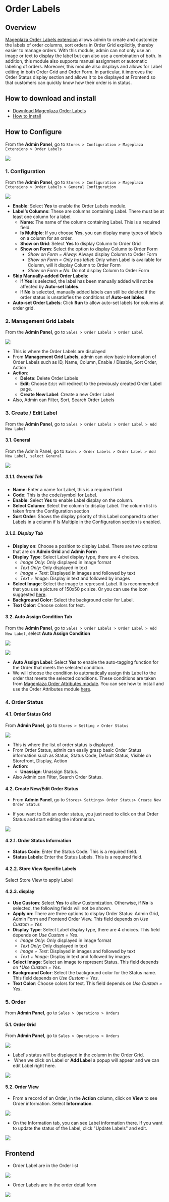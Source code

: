 # Order Labels

## Overview

[Mageplaza Order Labels extension](https://www.mageplaza.com/magento-2-order-labels/) allows admin to create and customize the labels of order columns, sort orders in Order Grid explicitly, thereby easier to manage orders. With this module, admin can not only use an image or text to display the label but can also use a combination of both. In addition, this module also supports manual assignment or automatic labeling of orders. Moreover, this module also displays and allows for Label editing in both Order Grid and Order Form. In particular, it improves the Order Status display section and allows it to be displayed at Frontend so that customers can quickly know how their order is in status.


## How to download and install

- [Download Mageplaza Order Labels](https://www.mageplaza.com/magento-2-order-labels/)
- [How to Install](https://www.mageplaza.com/install-magento-2-extension/)


## How to Configure

From the **Admin Panel**, go to `Stores > Configuration > Mageplaza Extensions > Order Labels`

![](https://i.imgur.com/MwVnxdl.gif)

### 1. Configuration

From the **Admin Panel**, go to `Stores > Configuration > Mageplaza Extensions > Order Labels > General Configuration`

![](https://i.imgur.com/t18kfSH.png)

- **Enable**: Select **Yes** to enable the Order Labels module.
- **Label’s Columns**: These are columns containing Label. There must be at least one column for a label.
  - **Name**: The name of the column containing Label. This is a required field.
  - **Is Multiple**: If you choose **Yes**, you can display many types of labels on a column for an order.
  - **Show on Grid**: Select **Yes** to display Column to Order Grid
  - **Show on Form**: Select the option to display Column to Order Form
    - *Show on Form = Alway*: Always display Column to Order Form
    - *Show on Form = Only has label*: Only when Label is available for Column, will it display Column to Order Form
    - *Show on Form = No*: Do not display Column to Order Form
- **Skip Manually-added Order Labels**:
  - If **Yes** is selected, the label has been manually added will not be affected by **Auto-set lables**.
  - If **No** is selected, manually added labels can still be deleted if the order status is unsatisfies the conditions of **Auto-set lables**.
- **Auto-set Order Labels**: Click **Run** to allow auto-set labels for columns at order grid. 


### 2. Management Grid Labels

From the **Admin Panel**, go to `Sales > Order Labels > Order Label`

![](https://i.imgur.com/Sc9Ypcu.png)

- This is where the Order Labels are displayed
- From **Management Grid Labels**, admin can view basic information of Order Labels such as ID, Name, Column, Enable / Disable, Sort Order, Action
- **Action**:
  - **Delete**: Delete Order Labels
  - **Edit**: Choose `Edit` will redirect to the previously created Order Label page.
  - **Create New Label**: Create a new Order Label
- Also, Admin can Filter, Sort, Search Order Labels


### 3. Create / Edit Label

From the **Admin Panel**, go to `Sales > Order Labels > Order Label > Add New Label`

#### 3.1. General

From the Admin Panel, go to `Sales > Order Labels > Order Label > Add New Label, select General`

![](https://i.imgur.com/E4WESzA.png)

##### 3.1.1. General Tab
- **Name**: Enter a name for Label, this is a required field
- **Code**: This is the code/symbol for Label.
- **Enable**: Select **Yes** to enable Label display on the column.
- **Select Column**: Select the column to display Label. The column list is taken from the Configuration section
- **Sort Order**: Shows the display priority of this Label compared to other Labels in a column if Is Multiple in the Configuration section is enabled.

##### 3.1.2. Display Tab
- **Display on**: Choose a position to display Label. There are two options that are on **Admin Grid** and **Admin Form**
- **Display Type**: Select Label display type, there are 4 choices.
  - *Image Only*: Only displayed in image format
  - *Text Only*: Only displayed in text
  - *Image + Text*: Displayed in images and followed by text
  - *Text + Image*: Display in text and followed by images
- **Select Image**: Select the image to represent Label. It is recommended that you use a picture of 150x50 px size. Or you can use the icon suggested [here](https://www.flaticon.com/search).
- **Background Color**: Select the background color for Label.
- **Text Color**: Choose colors for text.


#### 3.2. Auto Assign Condition Tab

From the **Admin Panel**, go to `Sales > Order Labels > Order Label > Add New Label`, select **Auto Assign Condition**

![](https://i.imgur.com/cae6xb1.png)

![](https://i.imgur.com/1489kzM.png)

- **Auto Assign Label**: Select **Yes** to enable the auto-tagging function for the Order that meets the selected condition.
- We will choose the condition to automatically assign this Label to the order that meets the selected conditions. These conditions are taken from [Mageplaza Order Attributes module](https://www.mageplaza.com/magento-2-order-attributes/). You can see how to install and use the Order Attributes module [here](https://docs.mageplaza.com/order-attributes/index.html).


### 4. Order Status

#### 4.1. Order Status Grid

From **Admin Panel**, go to `Stores > Setting > Order Status`

![](https://i.imgur.com/l6agd0R.png)

- This is where the list of order status is displayed.
- From Order Status, admin can easily grasp basic Order Status information such as Status, Status Code, Default Status, Visible on Storefront, Display, Action
- **Action**:
  - **Unassign**: Unassign Status.
- Also Admin can Filter, Search Order Status.

#### 4.2. Create New/Edit Order Status

- From **Admin Panel**, go to `Stores> Settings> Order Status> Create New Order Status`

- If you want to Edit an order status, you just need to click on that Order Status and start editing the information.

![](https://i.imgur.com/tfoI5VG.png)

#### 4.2.1. Order Status Information
- **Status Code**: Enter the Status Code. This is a required field.
- **Status Labels**: Enter the Status Labels. This is a required field. 

#### 4.2.2. Store View Specific Labels
Select Store View to apply Label

#### 4.2.3. display

- **Use Custom**: Select **Yes** to allow Customization. Otherwise, if **No** is selected, the following fields will not be shown.
- **Apply on**: There are three options to display Order Status: Admin Grid, Admin Form and Frontend Order View. This field depends on *Use Custom = Yes*
- **Display Type**: Select Label display type, there are 4 choices. This field depends on *Use Custom = Yes*.
  - *Image Only*: Only displayed in image format
  - *Text Only*: Only displayed in text
  - *Image + Text*: Displayed in images and followed by text
  - *Text + Image*: Display in text and followed by images
- **Select Image**: Select an image to represent Status. This field depends on **Use Custom = Yes*.
- **Background Color**: Select the background color for the Status name. This field depends on *Use Custom = Yes*.
- **Text Color**: Choose colors for text. This field depends on *Use Custom = Yes*.


### 5. Order
From **Admin Panel**, go to `Sales > Operations > Orders`

#### 5.1. Order Grid
From **Admin Panel**, go to `Sales > Operations > Orders`

![](https://i.imgur.com/p6XZ3S7.png)

- Label's status will be displayed in the column in the Order Grid.
-  When we click on Label or **Add Label** a popup will appear and we can edit Label right here.

![](https://i.imgur.com/2FJP7A0.png)

#### 5.2. Order View

- From a record of an Order, in the **Action** column, click on **View** to see Order information. Select **Information**.

![](https://i.imgur.com/i2KYFVa.png)

- On the Information tab, you can see Label information there. If you want to update the status of the Label, click "Update Labels" and edit.

![](https://i.imgur.com/Sl3Wj8e.png)

## Frontend

- Order Label are in the Order list

![](https://i.imgur.com/CvbwSiB.png)

- Order Labels are in the order detail form

![](https://i.imgur.com/cdy2JEc.png)
